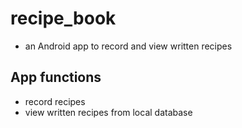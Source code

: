 # recipe_book
- an Android app to record and view written recipes   

## App functions 
 
- record recipes 
- view written recipes from local database 
